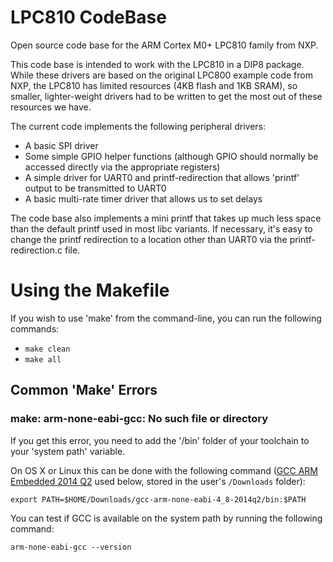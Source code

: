 # LPC810 CodeBase

Open source code base for the ARM Cortex M0+ LPC810 family from NXP.

This code base is intended to work with the LPC810 in a DIP8 package.  While these drivers are based on the original LPC800 example code from NXP, the LPC810 has limited resources (4KB flash and 1KB SRAM), so smaller, lighter-weight drivers had to be written to get the most out of these resources we have.

The current code implements the following peripheral drivers:

- A basic SPI driver
- Some simple GPIO helper functions (although GPIO should normally be accessed directly via the appropriate registers)
- A simple driver for UART0 and printf-redirection that allows 'printf' output to be transmitted to UART0
- A basic multi-rate timer driver that allows us to set delays

The code base also implements a mini printf that takes up much less space than the default printf used in most libc variants.  If necessary, it's easy to change the printf redirection to a location other than UART0 via the printf-redirection.c file.

# Using the Makefile

If you wish to use 'make' from the command-line, you can run the following commands:

- `make clean`
- `make all`

## Common 'Make' Errors

### make: arm-none-eabi-gcc: No such file or directory

If you get this error, you need to add the '/bin' folder of your toolchain to your 'system path' variable.

On OS X or Linux this can be done with the following command ([GCC ARM Embedded 2014 Q2](https://launchpad.net/gcc-arm-embedded/4.8/4.8-2014-q2-update) used below, stored in the user's `/Downloads` folder):

```
export PATH=$HOME/Downloads/gcc-arm-none-eabi-4_8-2014q2/bin:$PATH
```

You can test if GCC is available on the system path by running the following command:

```
arm-none-eabi-gcc --version
```